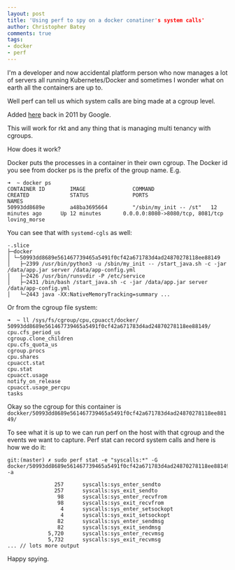 ```yaml
---
layout: post
title: 'Using perf to spy on a docker conatiner's system calls'
author: Christopher Batey
comments: true
tags:
- docker
- perf
---
```


I'm a developer and now accidental platform person who now manages a lot of servers 
all running Kubernetes/Docker and sometimes I wonder what on earth all the containers are up to.

Well perf can tell us which system calls are bing made at a cgroup level. 

Added [here](https://lwn.net/Articles/421574/) back in 2011 by Google.

This will work for rkt and any thing that is managing multi tenancy with cgroups.

How does it work?

Docker puts the processes in a container in their own cgroup. The Docker id you see
from docker ps is the prefix of the group name. E.g.

```
➜  ~ docker ps                                                                                                                                                                     
CONTAINER ID        IMAGE               COMMAND                  CREATED             STATUS              PORTS                              NAMES
50993dd8689e        a48ba3695664        "/sbin/my_init -- /st"   12 minutes ago      Up 12 minutes       0.0.0.0:8080->8080/tcp, 8081/tcp   loving_morse
```

You can see that with `systemd-cgls` as well:

```
-.slice
├─docker
│ └─50993dd8689e561467739465a5491f0cf42a671783d4ad24870278118ee88149
│   ├─2399 /usr/bin/python3 -u /sbin/my_init -- /start_java.sh -c -jar /data/app.jar server /data/app-config.yml
│   ├─2426 /usr/bin/runsvdir -P /etc/service
│   ├─2431 /bin/bash /start_java.sh -c -jar /data/app.jar server /data/app-config.yml
│   └─2443 java -XX:NativeMemoryTracking=summary ...
```

Or from the cgroup file system:

```
➜  ~ ll /sys/fs/cgroup/cpu,cpuacct/docker/                                                                                                                                         
50993dd8689e561467739465a5491f0cf42a671783d4ad24870278118ee88149/  cpu.cfs_period_us                                                
cgroup.clone_children                                              cpu.cfs_quota_us                                                 
cgroup.procs                                                       cpu.shares                                                       
cpuacct.stat                                                       cpu.stat                                                         
cpuacct.usage                                                      notify_on_release                                                
cpuacct.usage_percpu                                               tasks    

```

Okay so the cgroup for this container is `dockker/50993dd8689e561467739465a5491f0cf42a671783d4ad24870278118ee88149/`

To see what it is up to we can run perf on the host with that cgroup and the events we want to
capture. Perf stat can record system calls and here is how we do it:

```
git:(master) ✗ sudo perf stat -e "syscalls:*" -G docker/50993dd8689e561467739465a5491f0cf42a671783d4ad24870278118ee88149 -a

               257      syscalls:sys_enter_sendto                                   
               257      syscalls:sys_exit_sendto                                    
                98      syscalls:sys_enter_recvfrom                                   
                98      syscalls:sys_exit_recvfrom                                   
                 4      syscalls:sys_enter_setsockopt                                   
                 4      syscalls:sys_exit_setsockopt                                   
                82      syscalls:sys_enter_sendmsg                                   
                82      syscalls:sys_exit_sendmsg                                   
             5,720      syscalls:sys_enter_recvmsg                                   
             5,732      syscalls:sys_exit_recvmsg                  
... // lots more output
```

Happy spying.

